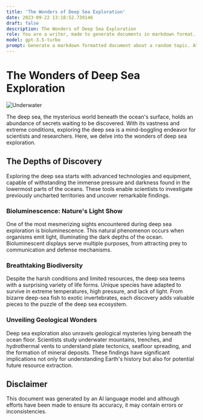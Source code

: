 ```yaml
---
title: 'The Wonders of Deep Sea Exploration'
date: 2023-09-22 13:18:52.739146
draft: false
description: The Wonders of Deep Sea Exploration
role: You are a writer, made to generate documents in markdown format. It is very important that all of the documents you generate are in valid markdown format.
model: gpt-3.5-turbo
prompt: Generate a markdown formatted document about a random topic. At the bottom, include a disclaimer explaining that the document was generated by you. The first line of the document should be the title. Make sure that the entire document is in proper markdown format, using a mix of various tags to make the document visually appealing.
---
```


# The Wonders of Deep Sea Exploration

![Underwater](https://images.unsplash.com/photo-1523474253046-cf7e3e368f44?ixid=MnwxMjA3fDB8MHxzZWFyY2h8NHx8ZGVlcCBzZWF8ZW58MHx8MHx8&ixlib=rb-1.2.1&auto=format&fit=crop&w=800&q=60)

The deep sea, the mysterious world beneath the ocean's surface, holds an abundance of secrets waiting to be discovered. With its vastness and extreme conditions, exploring the deep sea is a mind-boggling endeavor for scientists and researchers. Here, we delve into the wonders of deep sea exploration.

## The Depths of Discovery

Exploring the deep sea starts with advanced technologies and equipment, capable of withstanding the immense pressure and darkness found in the lowermost parts of the oceans. These tools enable scientists to investigate previously uncharted territories and uncover remarkable findings.

### Bioluminescence: Nature's Light Show

One of the most mesmerizing sights encountered during deep sea exploration is bioluminescence. This natural phenomenon occurs when organisms emit light, illuminating the dark depths of the ocean. Bioluminescent displays serve multiple purposes, from attracting prey to communication and defense mechanisms.

### Breathtaking Biodiversity

Despite the harsh conditions and limited resources, the deep sea teems with a surprising variety of life forms. Unique species have adapted to survive in extreme temperatures, high pressure, and lack of light. From bizarre deep-sea fish to exotic invertebrates, each discovery adds valuable pieces to the puzzle of the deep sea ecosystem.

### Unveiling Geological Wonders

Deep sea exploration also unravels geological mysteries lying beneath the ocean floor. Scientists study underwater mountains, trenches, and hydrothermal vents to understand plate tectonics, seafloor spreading, and the formation of mineral deposits. These findings have significant implications not only for understanding Earth's history but also for potential future resource extraction.

## Disclaimer

This document was generated by an AI language model and although efforts have been made to ensure its accuracy, it may contain errors or inconsistencies.
